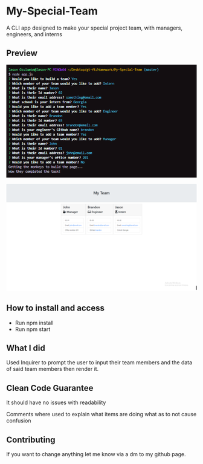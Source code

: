 # My-Special-Team

A CLI app designed to make your special project team, with managers, engineers, and interns

## Preview

![Preview Screenshot](./assets/images/Preview2.png)

![Preview Screenshot](./assets/images/Preview.png)

## How to install and access

* Run npm install
* Run npm start

## What I did

Used Inquirer to prompt the user to input their team members and the data of said team members then render it.

## Clean Code Guarantee

It should have no issues with readability

Comments where used to explain what items are doing what as to not cause confusion

## Contributing

If you want to change anything let me know via a dm to my github page.
